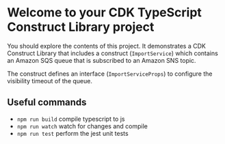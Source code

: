 # Welcome to your CDK TypeScript Construct Library project

You should explore the contents of this project. It demonstrates a CDK Construct Library that includes a construct (`ImportService`)
which contains an Amazon SQS queue that is subscribed to an Amazon SNS topic.

The construct defines an interface (`ImportServiceProps`) to configure the visibility timeout of the queue.

## Useful commands

* `npm run build`   compile typescript to js
* `npm run watch`   watch for changes and compile
* `npm run test`    perform the jest unit tests
